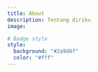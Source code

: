 ```yaml
---
title: About
description: Tentang diriku
image:

# Badge style
style:
  background: "#2a9d8f"
  color: "#fff"
---
```

